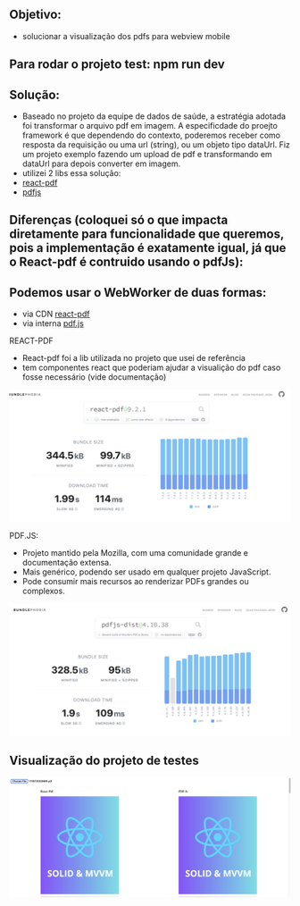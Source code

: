 ## Objetivo: 
- solucionar a visualização dos pdfs para webview mobile

## Para rodar o projeto test: npm run dev

## Solução:
- Baseado no projeto da equipe de dados de saúde, a estratégia adotada foi transformar o arquivo pdf em imagem. A especificdade do proejto framework é que dependendo do contexto, poderemos receber como resposta da requisição ou uma url (string),
ou um objeto tipo dataUrl. Fiz um projeto exemplo fazendo um upload de pdf e transformando em dataUrl para depois converter em imagem.
- utilizei 2 libs essa solução:
 - [react-pdf](https://react-pdf.org/)
 - [pdfjs](https://github.com/mozilla/pdf.js)

## Diferenças (coloquei só o que impacta diretamente para funcionalidade que queremos, pois a implementação é exatamente igual, já que o **React-pdf é contruido usando o pdfJs**): 

## Podemos usar o WebWorker de duas formas:

- via CDN [react-pdf](./src/reactPdf/pdfViewer.tsx)
- via interna [pdf.js](./src/pdfjs/pdfViewerPdfJs.tsx)

REACT-PDF
- React-pdf foi a lib utilizada no projeto que usei de referência
- tem componentes react que poderiam ajudar a visualição do pdf caso fosse necessário (vide documentação)

![](./src/assets/react-pdf.png)

  
PDF.JS:
- Projeto mantido pela Mozilla, com uma comunidade grande e documentação extensa.
- Mais genérico, podendo ser usado em qualquer projeto JavaScript.
- Pode consumir mais recursos ao renderizar PDFs grandes ou complexos.

![](./src/assets/pdfjs.png)


## Visualização do projeto de testes

![](./src/assets/Screenshot%202025-02-12%20at%2011.57.34.png)



